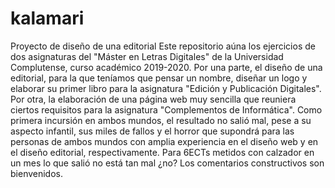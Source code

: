 # kalamari
Proyecto de diseño de una editorial
Este repositorio aúna los ejercicios de dos asignaturas del "Máster en Letras Digitales" de la Universidad Complutense, curso académico 2019-2020. Por una parte, el diseño de una editorial, para la que teníamos que pensar un nombre, diseñar un logo y elaborar su primer libro para la asignatura "Edición y Publicación Digitales". Por otra, la elaboración de una página web muy sencilla que reuniera ciertos requisitos para la asignatura "Complementos de Informática".
Como primera incursión en ambos mundos, el resultado no salió mal, pese a su aspecto infantil, sus miles de fallos y el horror que supondrá para las personas de ambos mundos con amplia experiencia en el diseño web y en el diseño editorial, respectivamente. Para 6ECTs metidos con calzador en un mes lo que salió no está tan mal ¿no?
Los comentarios constructivos son bienvenidos.
